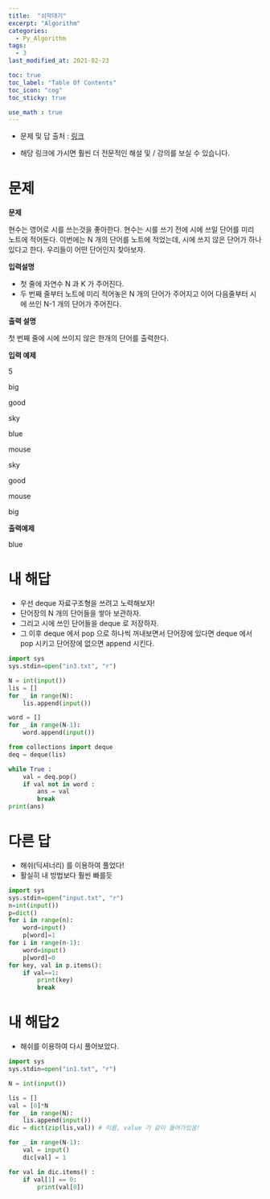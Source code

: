 ```yaml
---
title:  "쇠막대기"
excerpt: "Algorithm"
categories:
  - Py_Algorithm
tags:
  - 3
last_modified_at: 2021-02-23

toc: true
toc_label: "Table Of Contents"
toc_icon: "cog"
toc_sticky: true

use_math : true
---
```


- 문제 및 답 출처 : [링크](https://www.inflearn.com/course/%ED%8C%8C%EC%9D%B4%EC%8D%AC-%EC%95%8C%EA%B3%A0%EB%A6%AC%EC%A6%98-%EB%AC%B8%EC%A0%9C%ED%92%80%EC%9D%B4-%EC%BD%94%EB%94%A9%ED%85%8C%EC%8A%A4%ED%8A%B8/dashboard)

- 해당 링크에 가시면 훨씬 더 전문적인 해설 및 / 강의를 보실 수 있습니다. 

# 문제

**문제**  

현수는 영어로 시를 쓰는것을 좋아한다. 현수는 시를 쓰기 전에 시에 쓰일 단어를 미리 노트에 적어둔다. 이번에는 N 개의 단어를 노트에 적었는데, 시에 쓰지 않은 단어가 하나 있다고 한다. 우리들이 어떤 단어인지 찾아보자.

**입력설명**

- 첫 줄에 자연수 N 과 K 가 주어진다.
- 두 번째 줄부터 노트에 미리 적어놓은 N 개의 단어가 주어지고 이어 다음줄부터 시에 쓰인 N-1 개의 단어가 주어진다.

**출력 설명**

첫 번째 줄에 시에 쓰이지 않은 한개의 단어를 출력한다.

**입력 예제**

5

big

good

sky

blue

mouse

sky

good

mouse

big

**출력예제**

blue

# 내 해답

- 우선 deque 자료구조형을 쓰려고 노력해보자!
- 단어장의 N 개의 단어들을 쌓아 보관하자.
- 그리고 시에 쓰인 단어들을 deque 로 저장하자.
- 그 이후 deque 에서 pop 으로 하나씩 꺼내보면서 단어장에 있다면 deque 에서 pop 시키고 단어장에 없으면 append 시킨다.

```python
import sys
sys.stdin=open("in3.txt", "r")

N = int(input())
lis = []
for _ in range(N):
    lis.append(input())

word = []
for _ in range(N-1):
    word.append(input())

from collections import deque
deq = deque(lis)

while True :
    val = deq.pop()
    if val not in word :
        ans = val
        break
print(ans)
```



# 다른 답

- 해쉬(딕셔너리) 를 이용하여 풀었다!
- 활실히 내 방법보다 훨씬 빠를듯

```python
import sys
sys.stdin=open("input.txt", "r")
n=int(input())
p=dict()
for i in range(n):
    word=input()
    p[word]=1
for i in range(n-1):
    word=input()
    p[word]=0
for key, val in p.items():
    if val==1:
        print(key)
        break
```



# 내 해답2

- 해쉬를 이용하여 다시 풀어보았다.

```python
import sys
sys.stdin=open("in1.txt", "r")

N = int(input())

lis = []
val = [0]*N
for _ in range(N):
    lis.append(input())
dic = dict(zip(lis,val)) # 이름, value 가 같이 들어가있음!

for _ in range(N-1):
    val = input()
    dic[val] = 1

for val in dic.items() :
    if val[1] == 0:
        print(val[0])
```